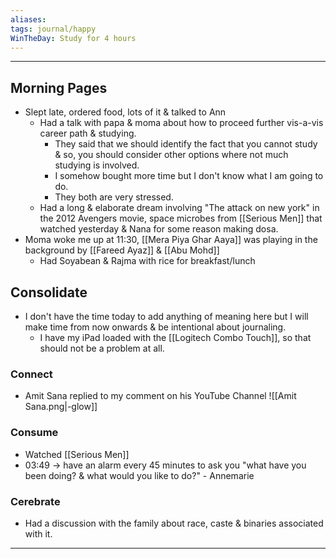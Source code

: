 ```yaml
---
aliases:
tags: journal/happy
WinTheDay: Study for 4 hours
---
```


---
## Morning Pages
- Slept late, ordered food, lots of it & talked to Ann
	- Had a talk with papa & moma about how to proceed further vis-a-vis career path & studying. 
		- They said that we should identify the fact that you cannot study & so, you should consider other options where not much studying is involved.
		- I somehow bought more time but I don't know what I am going to do.
		- They both are very stressed.
	- Had a long & elaborate dream involving "The attack on new york" in the 2012 Avengers movie, space microbes from [[Serious Men]] that watched yesterday & Nana for some reason making dosa.
- Moma woke me up at 11:30, [[Mera Piya Ghar Aaya]] was playing in the background by [[Fareed Ayaz]] & [[Abu Mohd]] 
	- Had Soyabean & Rajma with rice for breakfast/lunch
## Consolidate
- I don't have the time today to add anything of meaning here but I will make time from now onwards & be intentional about journaling.
	- I have my iPad loaded with the [[Logitech Combo Touch]], so that should not be a problem at all.
### Connect
- Amit Sana replied to my comment on his YouTube Channel
![[Amit Sana.png|-glow]]
### Consume
- Watched [[Serious Men]] 
- 03:49 → have an alarm every 45 minutes to ask you "what have you been doing? & what would you like to do?" - Annemarie
### Cerebrate
- Had a discussion with the family about race, caste & binaries associated with it.
---

  
  
